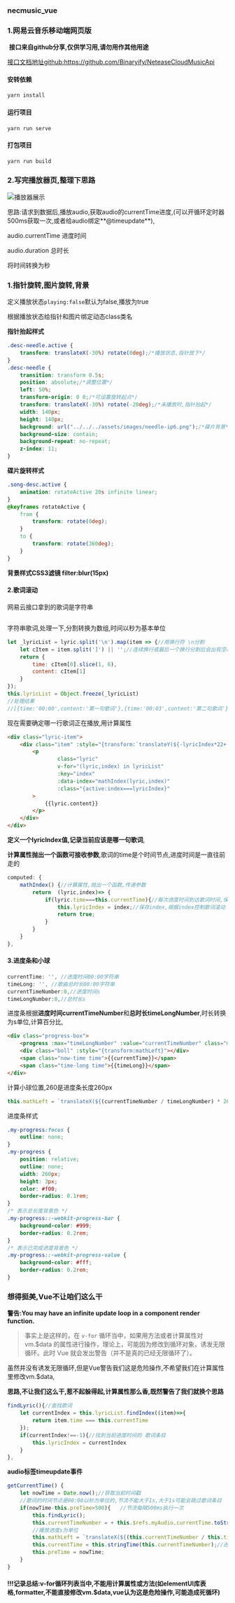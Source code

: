 ### necmusic_vue
### 1.网易云音乐移动端网页版
​	**接口来自github分享,仅供学习用,请勿用作其他用途**

[接口文档地址github:<https://github.com/Binaryify/NeteaseCloudMusicApi> ](https://github.com/Binaryify/NeteaseCloudMusicApi)

#### 安转依赖

```javascript
yarn install
```

#### 运行项目

```javascript
yarn run serve
```

#### 打包项目

```javascript
yarn run build
```

### 2.写完播放器页,整理下思路



![播放器展示](..\..\netEaseCloudMusic\images\播放器.png)

思路:请求到数据后,播放audio,获取audio的currentTime进度,(可以开循环定时器500ms获取一次,或者给audio绑定**@timeupdate**),

audio.currentTime 进度时间

audio.duration 总时长

将时间转换为秒

### 1.指针旋转,图片旋转,背景

定义播放状态`playing:false`默认为false,播放为true

根据播放状态给指针和图片绑定动态class类名

**指针抬起样式**

```css
.desc-needle.active {
    transform: translateX(-30%) rotate(0deg);/*播放状态,指针放下*/
}
.desc-needle {
    transition: transform 0.5s;
    position: absolute;/*调整位置*/
    left: 50%;
    transform-origin: 0 0;/*可设置旋转起点*/
    transform: translateX(-30%) rotate(-20deg);/*未播放时,指针抬起*/
    width: 140px;
    height: 140px;
    background: url("../../../assets/images/needle-ip6.png");/*碟片背景*/
    background-size: contain;
    background-repeat: no-repeat;
    z-index: 11;
}
```

**碟片旋转样式**

```css
.song-desc.active {
    animation: rotateActive 20s infinite linear;
}
@keyframes rotateActive {
    from {
        transform: rotate(0deg);
    }
    to {
        transform: rotate(360deg);
    }
}
```

**背景样式CSS3滤镜 filter:blur(15px)**

#### 2.歌词滚动

网易云接口拿到的歌词是字符串

```javascript

```

字符串歌词,处理一下,分割转换为数组,时间以秒为基本单位

```javascript
let _lyricList = lyric.split('\n').map(item => {//用换行符 \n分割
    let cItem = item.split(']') || '';//连续换行或最后一个换行分割后会出现空串,split出错
    return {
        time: cItem[0].slice(1, 6),
        content: cItem[1]
    }
});
this.lyricList = Object.freeze(_lyricList)
//处理结果
//[{time:'00:00',content:'第一句歌词'},{time:'00:03',content:'第二句歌词'}]
```

现在需要确定哪一行歌词正在播放,用计算属性

```html
<div class="lyric-item">
    <div class="item" :style="{transform:`translateY(${-lyricIndex*22+'px'})`}">
        <p
                class="lyric"
                v-for="(lyric,index) in lyricList"
                :key="index"
                :data-index="mathIndex(lyric,index)"
                :class="{active:index===lyricIndex}"
        >
            {{lyric.content}}
        </p>
    </div>
</div>
```

**定义一个lyricIndex值,记录当前应该是哪一句歌词**,

**计算属性抛出一个函数可接收参数**,歌词的time是个时间节点,进度时间是一直往前走的

```javascript
computed: {
    mathIndex() {//计算属性,抛出一个函数,传递参数
        return  (lyric,index)=> {
            if(lyric.time===this.currentTime){//每次进度时间到达歌词时间,保存Index
                this.lyricIndex = index;//保存index,根据index控制歌词滚动
                return true;
            }
        }
    }
},
```

#### 3.进度条和小球

```javascript
currentTime: '', //进度时间00:00字符串
timeLong: '', //歌曲总时长00:00字符串
currentTimeNumber:0,//进度时间s
timeLongNumber:0,//总时长s
```

进度条根据**进度时间currentTimeNumber**和**总时长timeLongNumber**,时长转换为s单位,计算百分比,

```html
<div class="progress-box">
    <progress :max="timeLongNumber" :value="currentTimeNumber" class="my-progress"></progress>
    <div class="boll" :style="{transform:mathLeft}"></div>
    <span class="now-time time">{{currentTime}}</span>
    <span class="time-long time">{{timeLong}}</span>
</div>
```

计算小球位置,260是进度条长度260px

```javascript
this.mathLeft = `translateX(${(currentTimeNumber / timeLongNumber) * 260 + "px"})`;
```

进度条样式

```css
.my-progress:focus {
    outline: none;
}
.my-progress {
    position: relative;
    outline: none;
    width: 260px;
    height: 3px;
    color: #f00;
    border-radius: 0.1rem;
}
/* 表示总长度背景色 */
.my-progress::-webkit-progress-bar {
    background-color: #999;
    border-radius: 0.2rem;
}
/* 表示已完成进度背景色 */
.my-progress::-webkit-progress-value {
    background-color: #fff;
    border-radius: 0.2rem;
}
```

### 想得挺美,Vue不让咱们这么干

**警告:You may have an infinite update loop in a component render function.**

> 事实上是这样的，在 `v-for` 循环当中，如果用方法或者计算属性对 vm.$data 的属性进行操作，理论上，可能因为修改到循环对象，诱发无限循环。此时 Vue 就会发出警告（并不是真的已经无限循环了）。 

虽然并没有诱发无限循环,但是Vue警告我们这是危险操作,不希望我们在计算属性里修改vm.$data,

**思路,不让我们这么干,惹不起躲得起,计算属性那么香,既然警告了我们就换个思路**

```javascript
findLyric(){//查找歌词
    let currentIndex = this.lyricList.findIndex((item)=>{
        return item.time === this.currentTime
    });
    if(currentIndex!==-1){//找到当前进度时间的 歌词条目
        this.lyricIndex = currentIndex
    }
},
```

**audio标签timeupdate事件**

```javascript
getCurrentTime() {
	let nowTime = Date.now();//获取当前时间戳
	//歌词的时间节点是00:00以秒为单位的,节流不能大于1s,大于1s可能会跳过歌词条目
	if(nowTime-this.preTime>500){   //节流每隔500ms执行一次
		this.findLyric();
		this.currentTimeNumber = + this.$refs.myAudio.currentTime.toString().split(".")[0]; 
        //播放进度s为单位
		this.mathLeft = `translateX(${(this.currentTimeNumber / this.timeLongNumber) * 260 + "px"})`;//进度条小球位置
		this.currentTime = this.stringTime(this.currentTimeNumber);//进度时间
		this.preTime = nowTime;
	}
}
```

#### !!!记录总结:v-for循环列表当中,不能用计算属性或方法(如elementUI库表格,formatter,不能直接修改vm.$data,vue认为这是危险操作,可能造成死循环)